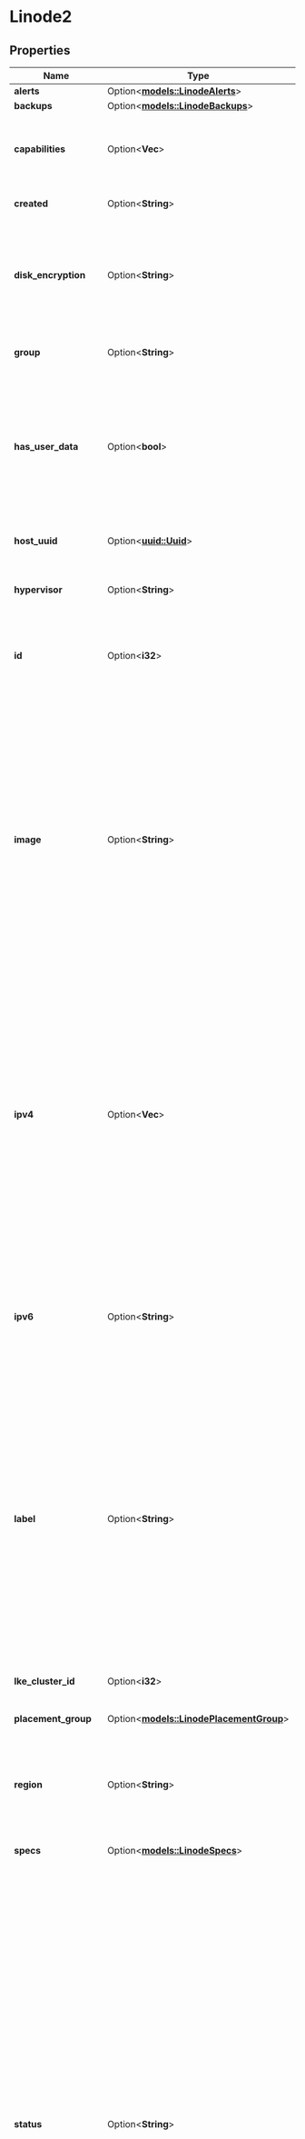 # Linode2

## Properties

Name | Type | Description | Notes
------------ | ------------- | ------------- | -------------
**alerts** | Option<[**models::LinodeAlerts**](Linode_alerts.md)> |  | [optional]
**backups** | Option<[**models::LinodeBackups**](Linode_backups.md)> |  | [optional]
**capabilities** | Option<**Vec<String>**> | __Limited availability__, __Read-only__ A list of capabilities this compute instance supports. | [optional][readonly]
**created** | Option<**String**> | __Read-only__ When this Linode was created. | [optional][readonly]
**disk_encryption** | Option<**String**> | __Limited availability__, __Read-only__ Indicates the local disk encryption setting for this Linode. If the Linode is part of an LKE cluster, the value is `null`. | [optional][readonly][default to Enabled]
**group** | Option<**String**> | __Deprecated__, __Filterable__ The group label for this Linode. | [optional]
**has_user_data** | Option<**bool**> | __Read-only__ Whether this compute instance was provisioned with `user_data` provided via the Metadata service. See the [Create a Linode](https://techdocs.akamai.com/linode-api/reference/post-linode-instance) description for more information on Metadata. | [optional][readonly]
**host_uuid** | Option<[**uuid::Uuid**](uuid::Uuid.md)> | __Read-only__ The Linode's host machine, as a UUID. | [optional][readonly]
**hypervisor** | Option<**String**> | __Read-only__ The virtualization software powering this Linode. | [optional][readonly]
**id** | Option<**i32**> | __Filterable__, __Read-only__ This Linode's ID which must be provided for all operations impacting this Linode. | [optional][readonly]
**image** | Option<**String**> | An Image ID to deploy the Linode Disk from.  Run the [List images](https://techdocs.akamai.com/linode-api/reference/get-images) operation with authentication to view all available Images. Official Linode Images start with `linode/`, while your Account's Images start with `private/`. Creating a disk from a Private Image requires `read_only` or `read_write` permissions for that Image. Run the [Update a user's grants](https://techdocs.akamai.com/linode-api/reference/put-user-grants) operation to adjust permissions for an Account Image. | [optional]
**ipv4** | Option<**Vec<String>**> | __Filterable__, __Read-only__ This Linode's IPv4 Addresses. Each Linode is assigned a single public IPv4 address upon creation, and may get a single private IPv4 address if needed. You may need to [Open a support ticket](https://techdocs.akamai.com/linode-api/reference/post-ticket) to get additional IPv4 addresses.  IPv4 addresses may be reassigned between your Linodes, or shared with other Linodes. See the [networking](https://techdocs.akamai.com/linode-api/reference/post-firewalls) operations for details. | [optional][readonly]
**ipv6** | Option<**String**> | __Read-only__ This Linode's IPv6 SLAAC address. This address is specific to a Linode, and may not be shared. If the Linode has not been assigned an IPv6 address, the return value will be `null`. | [optional][readonly]
**label** | Option<**String**> | __Filterable__ Provides a name for the Linode. If not provided, the API generates one for it.  Linode labels have the following constraints:  - It needs to begin and end with an alphanumeric character. - It can only consist of alphanumeric characters, hyphens (`-`), underscores (`_`) or periods (`.`). - Cannot have two hyphens (`--`), underscores (`__`) or periods (`..`) in a row. | [optional]
**lke_cluster_id** | Option<**i32**> | __Read-only__ The ID of the Kubernetes cluster if the Linode is part of cluster. | [optional][readonly]
**placement_group** | Option<[**models::LinodePlacementGroup**](Linode_placement_group.md)> |  | [optional]
**region** | Option<**String**> | __Filterable__, __Read-only__ The [region](https://techdocs.akamai.com/linode-api/reference/get-regions) where the Linode deployed. A Linode's region can only be changed by initiating a [cross data center migration](https://techdocs.akamai.com/linode-api/reference/post-migrate-linode-instance). | [optional][readonly]
**specs** | Option<[**models::LinodeSpecs**](Linode_specs.md)> |  | [optional]
**status** | Option<**String**> | __Read-only__ A brief description of the compute instance's current state. This value can change without direct action from you. For example, when a compute instance goes into maintenance mode, its status is `stopped`. Status is generally self-explanatory, based on its name.  - `busy` indicates you've assigned the compute instance to a [placement group](https://techdocs.akamai.com/cloud-computing/docs/work-with-placement-groups), but the compute instance is currently booting. Once the boot completes, the API completes the assignment and updates the compute instance's `status` accordingly. - `provisioning` indicates that the API is applying operating system or Marketplace applications on the compute instance. - `billing_suspension` indicates that payment is past due on the compute instance, so we've suspended its use. | [optional][readonly]
**tags** | Option<**Vec<String>**> | __Filterable__ Tags to help you organize your content. | [optional]
**r#type** | Option<**String**> | __Read-only__ This is the [Linode type](https://techdocs.akamai.com/linode-api/reference/get-linode-types) that this Linode was deployed with. To change a Linode's type, use [Resize a Linode](https://techdocs.akamai.com/linode-api/reference/post-resize-linode-instance). | [optional][readonly]
**updated** | Option<**String**> | __Read-only__ When this Linode was last updated. | [optional][readonly]
**watchdog_enabled** | Option<**bool**> | The watchdog, named Lassie, is a Shutdown Watchdog that monitors your Linode and reboots it if it powers off unexpectedly. It works by issuing a boot job when your Linode powers off without a shutdown job being responsible. To prevent a loop, Lassie gives up if there have been more than 5 boot jobs issued within 15 minutes. | [optional]

[[Back to Model list]](../README.md#documentation-for-models) [[Back to API list]](../README.md#documentation-for-api-endpoints) [[Back to README]](../README.md)


